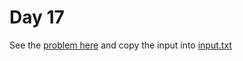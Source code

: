 # Day 17 

See the [problem here](https://adventofcode.com/2022/day/17) and copy the input into [input.txt](./input.txt)

